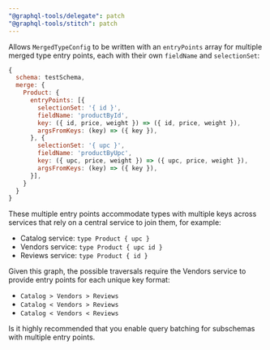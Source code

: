 ```yaml
---
"@graphql-tools/delegate": patch
"@graphql-tools/stitch": patch
---
```


Allows `MergedTypeConfig` to be written with an `entryPoints` array for multiple merged type entry points, each with their own `fieldName` and `selectionSet`:

```js
{
  schema: testSchema,
  merge: {
    Product: {
      entryPoints: [{
        selectionSet: '{ id }',
        fieldName: 'productById',
        key: ({ id, price, weight }) => ({ id, price, weight }),
        argsFromKeys: (key) => ({ key }),
      }, {
        selectionSet: '{ upc }',
        fieldName: 'productByUpc',
        key: ({ upc, price, weight }) => ({ upc, price, weight }),
        argsFromKeys: (key) => ({ key }),
      }],
    }
  }
}
```

These multiple entry points accommodate types with multiple keys across services that rely on a central service to join them, for example:

- Catalog service: `type Product { upc }`
- Vendors service: `type Product { upc id }`
- Reviews service: `type Product { id }`

Given this graph, the possible traversals require the Vendors service to provide entry points for each unique key format:

- `Catalog > Vendors > Reviews`
- `Catalog < Vendors > Reviews`
- `Catalog < Vendors < Reviews`

Is it highly recommended that you enable query batching for subschemas with multiple entry points.
